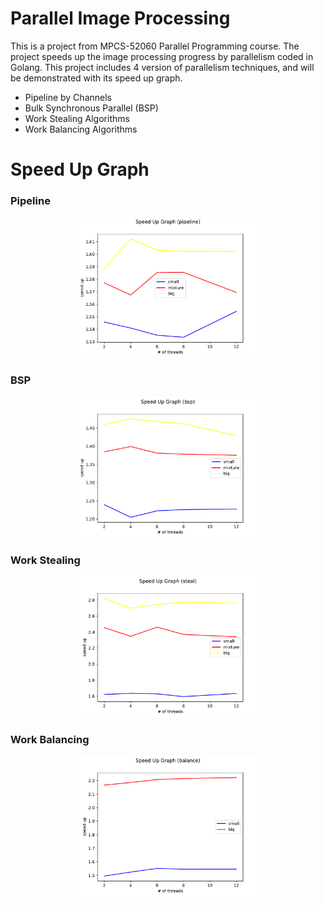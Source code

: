 # Parallel Image Processing
This is a project from MPCS-52060 Parallel Programming course. The project speeds up the image processing progress by parallelism coded in Golang. This project includes 4 version of parallelism techniques, and will be demonstrated with its speed up graph.
- Pipeline by Channels
- Bulk Synchronous Parallel (BSP) 
- Work Stealing Algorithms
- Work Balancing Algorithms

# Speed Up Graph
### Pipeline 
<p align = 'center'>
<img src = 'https://github.com/zachhuang4026/parallel-image-processing/blob/main/speedup_pipeline.pdf' width="300">
</p>

### BSP
<p align = 'center'>
<img src = 'https://github.com/zachhuang4026/parallel-image-processing/blob/main/speedup_bsp.pdf' width="300">
</p>

### Work Stealing
<p align = 'center'>
<img src = 'https://github.com/zachhuang4026/parallel-image-processing/blob/main/speedup_steal.pdf' width="300">
</p>

### Work Balancing
<p align = 'center'>
<img src = 'https://github.com/zachhuang4026/parallel-image-processing/blob/main/speedup_balance.pdf' width="300">
</p>
